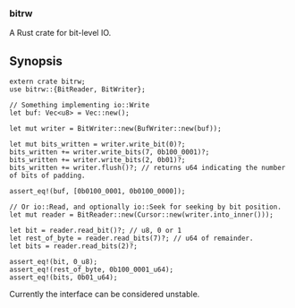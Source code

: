 ### bitrw

A Rust crate for bit-level IO.

## Synopsis

    extern crate bitrw;
    use bitrw::{BitReader, BitWriter};

    // Something implementing io::Write
  	let buf: Vec<u8> = Vec::new();

    let mut writer = BitWriter::new(BufWriter::new(buf));

    let mut bits_written = writer.write_bit(0)?;
    bits_written += writer.write_bits(7, 0b100_0001)?;
    bits_written += writer.write_bits(2, 0b01)?;
    bits_written += writer.flush()?; // returns u64 indicating the number of bits of padding.

    assert_eq!(buf, [0b0100_0001, 0b0100_0000]);

    // Or io::Read, and optionally io::Seek for seeking by bit position.
    let mut reader = BitReader::new(Cursor::new(writer.into_inner()));

    let bit = reader.read_bit()?; // u8, 0 or 1
    let rest_of_byte = reader.read_bits(7)?; // u64 of remainder.
    let bits = reader.read_bits(2)?;

    assert_eq!(bit, 0_u8);
    assert_eq!(rest_of_byte, 0b100_0001_u64);
    assert_eq!(bits, 0b01_u64);


Currently the interface can be considered unstable.
